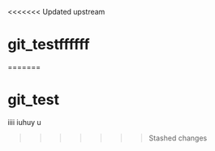 <<<<<<< Updated upstream

# git_testffffff

=======
# git_test










iiii iuhuy u
>>>>>>> Stashed changes
